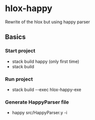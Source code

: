 # hlox-happy

Rewrite of the hlox but using happy parser

## Basics

### Start project
- stack build happy (only first time)
- stack build

### Run project
- stack build --exec hlox-happy-exe

### Generate HappyParser file
- happy src/HappyParser.y -i